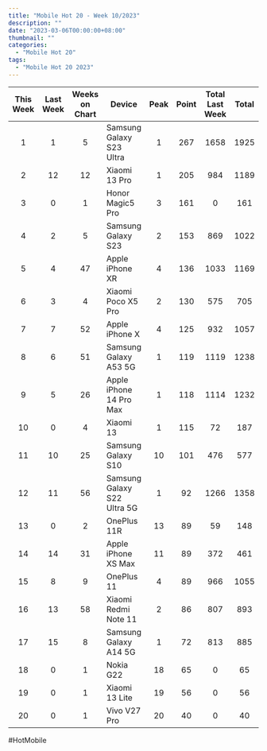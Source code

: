 ```yaml
---
title: "Mobile Hot 20 - Week 10/2023"
description: ""
date: "2023-03-06T00:00:00+08:00"
thumbnail: ""
categories:
  - "Mobile Hot 20"
tags:
  - "Mobile Hot 20 2023"
---
```

<!--more-->
|This Week|Last Week|Weeks on Chart|Device|Peak|Point|Total Last Week|Total|
|:---:|:---:|:---:|---|:---:|:---:|:---:|:---:|
|1|1|5|Samsung Galaxy S23 Ultra|1|267|1658|1925|
|2|12|12|Xiaomi 13 Pro|1|205|984|1189|
|3|0|1|Honor Magic5 Pro|3|161|0|161|
|4|2|5|Samsung Galaxy S23|2|153|869|1022|
|5|4|47|Apple iPhone XR|4|136|1033|1169|
|6|3|4|Xiaomi Poco X5 Pro|2|130|575|705|
|7|7|52|Apple iPhone X|4|125|932|1057|
|8|6|51|Samsung Galaxy A53 5G|1|119|1119|1238|
|9|5|26|Apple iPhone 14 Pro Max|1|118|1114|1232|
|10|0|4|Xiaomi 13|1|115|72|187|
|11|10|25|Samsung Galaxy S10|10|101|476|577|
|12|11|56|Samsung Galaxy S22 Ultra 5G|1|92|1266|1358|
|13|0|2|OnePlus 11R|13|89|59|148|
|14|14|31|Apple iPhone XS Max|11|89|372|461|
|15|8|9|OnePlus 11|4|89|966|1055|
|16|13|58|Xiaomi Redmi Note 11|2|86|807|893|
|17|15|8|Samsung Galaxy A14 5G|1|72|813|885|
|18|0|1|Nokia G22|18|65|0|65|
|19|0|1|Xiaomi 13 Lite|19|56|0|56|
|20|0|1|Vivo V27 Pro|20|40|0|40|

#HotMobile